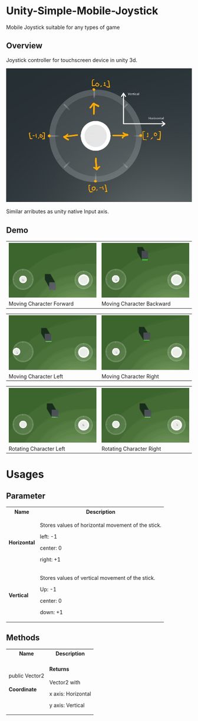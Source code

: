 # Unity-Simple-Mobile-Joystick
Mobile Joystick suitable for any types of game
## Overview

Joystick controller for touchscreen device in unity 3d.

![](Images/AddControllerDesc_LI.jpg)

Similar arributes as unity native Input axis.

## Demo

<table style="width:100%">
  <tr>
    <th><img src="Images/Forward.gif" width=400></th>
    <th><img src="Images/Backward.gif" width=400></th>   
  </tr>
  <tr>
    <td>Moving Character Forward</td>
    <td>Moving Character Backward</td>
  </tr>
</table>

<table style="width:100%">
  <tr>
    <th><img src="Images/Left.gif" width=400></th>
    <th><img src="Images/Right.gif" width=400></th>   
  </tr>
  <tr>
    <td>Moving Character Left</td>
    <td>Moving Character Right</td>
  </tr>
</table>

<table style="width:100%">
  <tr>
    <th><img src="Images/Rotation.gif" width=400></th>
    <th><img src="Images/Rotation_r.gif" width=400></th>   
  </tr>
  <tr>
    <td>Rotating Character Left</td>
    <td>Rotating Character Right</td>
  </tr>
</table>

# Usages

## Parameter
  <table style="width:100%">
  <tr>
    <th>Name</th>
    <th>Description</th>   
  </tr>
  <tr>
    <td><h4>Horizontal</h4></td>
    <td><p>Stores values of horizontal movement of the stick.</p>
    <p>left: -1</p>
    <p>center: 0</p>
    <p>right: +1</p>
    </td>
  </tr>
  
  <tr>
    <td><h4>Vertical</h4></td>
    <td><p>Stores values of vertical movement of the stick.</p>
    <p>Up: -1</p>
    <p>center: 0</p>
    <p>down: +1</p>
    </td>
  </tr>
</table>

## Methods

<table style="width:100%">
  <tr>
    <th>Name</th>
    <th>Description</th>   
  </tr>
  <tr>
    <td>public Vector2 <h4>Coordinate</h4></td>
    <td><p><h4>Returns</h4> Vector2 with </p>
    <p>x axis: Horizontal</p>
    <p>y axis: Vertical</p>
    </td>
  </tr>
</table>


